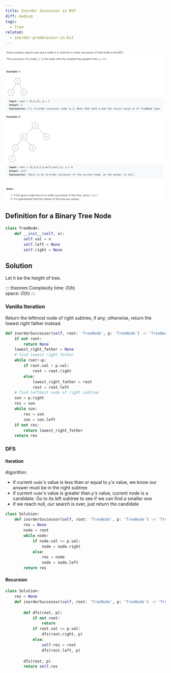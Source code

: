 ```yaml
---
title: Inorder Successor in BST
diff: medium
tags:
  - Tree
related:
  - inorder-predecessor-in-bst
---
```


<img class="medium-zoom" src="/algo/inorder-successor-in-bst.png" alt="https://leetcode.com/problems/inorder-successor-in-bst">

## Definition for a Binary Tree Node

```py
class TreeNode:
    def __init__(self, x):
        self.val = x
        self.left = None
        self.right = None
```

## Solution

Let $h$ be the height of tree.

::: theorem Complexity
time: $O(h)$  
space: $O(h)$
:::

### Vanilla Iteration

Return the leftmost node of right subtree, if any; otherwise, return the lowest right father instead.

```py
def inorderSuccessor(self, root: 'TreeNode', p: 'TreeNode') -> 'TreeNode':
    if not root:
        return None
    lowest_right_father = None
    # find lowest right father
    while root!=p:
        if root.val < p.val:
            root = root.right
        else:
            lowest_right_father = root
            root = root.left
    # find leftmost node of right subtree
    son = p.right
    res = son
    while son:
        res = son
        son = son.left
    if not res:
        return lowest_right_father
    return res
```

### DFS

#### Iteration

Algorithm:

- if current `node`'s value is less than or equal to `p`'s value, we know our answer must be in the right subtree
- if current `node`'s value is greater than `p`'s value, current node is a candidate. Go to its left subtree to see if we can find a smaller one
- if we reach null, our search is over, just return the candidate

```py
class Solution:
    def inorderSuccessor(self, root: 'TreeNode', p: 'TreeNode') -> 'TreeNode':
        res = None
        node = root
        while node:
            if node.val <= p.val:
                node = node.right
            else:
                res = node
                node = node.left
        return res
```

#### Recursion

```py
class Solution:
    res = None
    def inorderSuccessor(self, root: 'TreeNode', p: 'TreeNode') -> 'TreeNode':

        def dfs(root, p):
            if not root:
                return
            if root.val <= p.val:
                dfs(root.right, p)
            else:
                self.res = root
                dfs(root.left, p)

        dfs(root, p)
        return self.res
```

<!-- Morris traversal (REDO) -->
